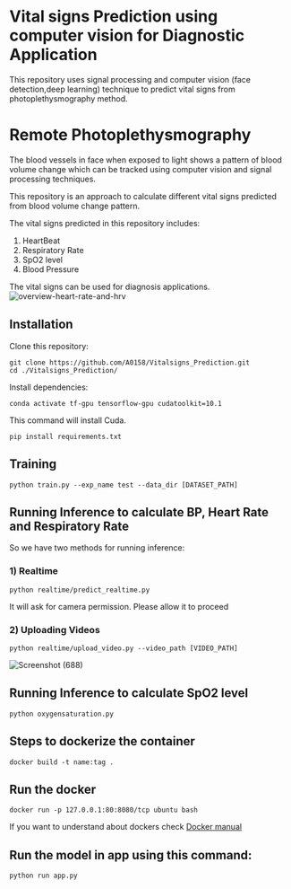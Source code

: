 # Vital signs Prediction using computer vision for Diagnostic Application

This repository uses  signal processing and computer vision (face detection,deep learning) technique to predict vital signs from photoplethysmography method. 


# Remote Photoplethysmography

The blood vessels in face when exposed to light shows a pattern of blood volume change which can be tracked using computer vision and signal processing techniques. 


This repository is an approach to calculate different vital signs predicted from blood volume change pattern.

The vital signs predicted in this repository includes:
1) HeartBeat
2) Respiratory Rate
3) SpO2 level
4) Blood Pressure

The vital signs can be used for diagnosis applications.
![overview-heart-rate-and-hrv](https://user-images.githubusercontent.com/65164450/210617201-b3a6574b-1c3f-4db6-9bcd-2aa68f47d417.jpg)



## Installation 
Clone this repository:

```
git clone https://github.com/A0158/Vitalsigns_Prediction.git
cd ./Vitalsigns_Prediction/
```
Install dependencies:
```
conda activate tf-gpu tensorflow-gpu cudatoolkit=10.1
```
This command will install Cuda.
```
pip install requirements.txt
```
## Training 
```
python train.py --exp_name test --data_dir [DATASET_PATH] 
```
## Running Inference to calculate BP, Heart Rate and Respiratory Rate

So we have two methods for running inference:
### 1) Realtime
```
python realtime/predict_realtime.py 
```
It will ask for camera permission. Please allow it to proceed
### 2) Uploading Videos
```
python realtime/upload_video.py --video_path [VIDEO_PATH]

```
![Screenshot (688)](https://user-images.githubusercontent.com/65164450/210620999-1afa0ded-2df4-4a19-8a55-ca3351253298.png)

## Running Inference to calculate SpO2 level
```
python oxygensaturation.py
```


## Steps to dockerize the container
```
docker build -t name:tag .
```

## Run the docker
```
docker run -p 127.0.0.1:80:8080/tcp ubuntu bash
```
If you want to understand about dockers  check [Docker manual](https://docs.docker.com/desktop/)

## Run the model in app using this command:

```
python run app.py
```



